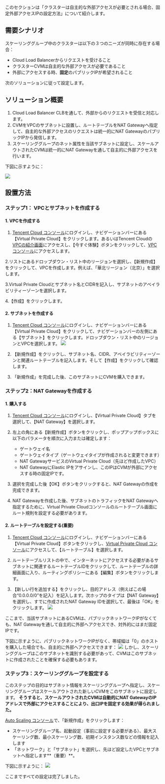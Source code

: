 このセクションは「クラスターは自主的な外部アクセスが必要とされる場合、固定外部アクセスIPの設定方法」について紹介します。

## 需要シナリオ

スケーリンググループ中のクラスターは以下の３つのニーズが同時に存在する場合：
- Cloud Load Balancerからリクエストを受けること
- クラスターCVMは自主的な外部アクセスが必要であること
- 外部にアクセスする時、**固定**のパブリックIPが希望されること

次のソリューションに従って設定します。

## ソリューション概要
1. Cloud Load Balancer CLBを通して、外部からのリクエストを受信と対応します。
2. CVMをVPCのサブネットに設置し、ルートテーブルをNAT Gatewayへ指定して、自主的な外部アクセスのリクエストは統一的にNAT GatewayのパブリックIPから発信します。
3. スケーリンググループのネット属性を当該サブネットに設定し、スケールアウトされたCVMは統一的にNAT Gatewayを通して自主的に外部アクセスを行います。

下図に示すように：

![](https://mc.qcloudimg.com/static/img/9cccdddfe99dbc065c97cad27448ed9f/image.png)



## 設置方法

### ステップ1： VPCとサブネットを作成する

#### **1. VPCを作成する**

1. [Tencent Cloud コンソール](https://console.cloud.tencent.com/)にログインし、ナビゲーションバーにある【Virtual Private Cloud】をクリックします。あるいはTencent Cloudの[VPCの紹介画面](https://cloud.tencent.com/product/vpc.html)にアクセスし、【今すぐ体験】ボタンをクリックして、[VPCコンソール](https://console.cloud.tencent.com/vpc/)にアクセスします。

2.リストにあるドロップダウン・リスト中のリージョンを選択し、【新規作成】をクリックして、VPCを作成します。例えば、「華北リージョン（北京）」を選択します。

3.Virtual Private Cloudとサブネット名とCIDRを記入し、サブネットのアベイラビリティーゾーンを選択します。

4.【作成】をクリックします。


#### **2. サブネットを作成する**

1. [Tencent Cloud コンソール](https://console.cloud.tencent.com/)にログインし、ナビゲーションバーにある【Virtual Private Cloud】をクリックして、ナビゲーションバーの左側にある【サブネット】をクリックします。ドロップダウン・リスト中のリージョンとVPCを選択します。
![](https://main.qcloudimg.com/raw/8c04a129eabe941ad8ef9758347e028f.png)

2. 【新規作成】をクリックし、サブネット名、CIDR、アベイラビリティーゾーンと関連ルートテーブルを記入します。そして【作成】をクリックして確認します。

3. 「新規作成」を完成した後、このサブネットにCVMを購入できます。


### ステップ2：NAT Gatewayを作成する
#### **1. 購入する**
1. [Tencent Cloud コンソール](https://console.cloud.tencent.com/)にログインし、【Virtual Private Cloud】タブを選択して、【NAT Gateway】を選択します。

2. 左上の角にある【新規作成】ボタンをクリックし、ポップアップボックスに以下のパラメータを順次に入力または確定します：
	- ゲートウェイ名
	- ゲートウェイタイプ（ゲートウェイタイプが作成されると変更できます）
	- NAT GatewayサービスのVirtual Private Cloud（先ほど作成したVPC）
	- NAT GatewayにElastic IPをアサインし、このIPはCVMが外部にアクセスする時の固定IPです。

3. 選択を完成した後【OK】ボタンをクリックすると、NAT Gatewayの作成を完成できます。

4. NAT Gatewayを作成した後、サブネットのトラフィックをNAT Gatewayへ指定するために、Virtual Private Cloudコンソールのルートテーブル画面にルート規則を設定する必要があります。

#### **2. ルートテーブルを設定する(重要)**
1. [Tencent Cloud コンソール](https://console.cloud.tencent.com/)にログインし、ナビゲーションバーにある【Virtual Private Cloud】ボタンをクリックし、[Virtual Private Cloud コンソール](https://console.cloud.tencent.com/vpc/vpc?rid=8)にアクセスして、【ルートテーブル】を選択します。

2. ルートテーブルリストの中で、インターネットにアクセスする必要があるサブネットに関連するルートテーブルIDをクリックして、ルートテーブルの詳細画面に入り、ルーティングポリシーにある【編集】ボタンをクリックします。

3. 【新しい行を追加する】をクリックし、目的アドレス（例えばこの場合“0.0.0.0/0”を記入）を記入します。次ホップのタイプは【NAT Gateway】を選択し、すでに作成されたNAT Gateway IDを選択して、最後は「OK」をクリックします。
![](https://main.qcloudimg.com/raw/e5029e42a6570c26814375f2264a7f4b.png)

ここまで、当該サブネットにあるCVMは、パブリックネットワークIPがなくても、NAT Gatewayを通して自主的に外部へアクセスでき、対外的にはまだ固定IPです。

下図に示すように、パブリックネットワークIPがなく、帯域幅は「0」のホストを購入した場合でも、自主的に外部へアクセスできます：
![](https://mc.qcloudimg.com/static/img/17ed153e06272885b56764781d9ab581/49.jpg)
しかし、スケーリンググループはこのサブネットを識別する必要があって、CVMはこのサブネットに作成されたことを確保する必要もあります。

### ステップ3：スケーリンググループを設定する
このステップの目的はサブネット情報をスケーリンググループへ指定し、スケーリンググループはスケールアウトされた新しいCVMをこのサブネットに設定します。
**そうすると、スケールアウトされたCVMは自動的にNAT GatewayのIPアドレスで外部にアクセスすることにより、出口IPを固定する効果が得られました。**

[Auto Scaling コンソール](https://console.cloud.tencent.com/autoscaling/config)で、「新規作成」をクリックします：

- スケーリンググループ名、起動設定（事前に設定する必要がある）、最大スケーリング数、最小スケーリング数、初期インスタンス数などの情報を記入します
- 「ネットワーク」と「サブネット」を選択し、先ほど設定したVPCとサブネットへ指定します**（重要）**。

下図に示すように：
![](https://main.qcloudimg.com/raw/f752a1ae61b9a49c97d50626f33f76da.png)

ここまですべての設定は完了しました。

